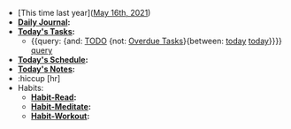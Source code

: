 - [This time last year]([May 16th, 2021](<May 16th, 2021.md>))
- **[Daily Journal](<Daily Journal.md>):**
- **[Today's Tasks](<Today's Tasks.md>):**
    - {{query: {and: [TODO](<TODO.md>) {not: [Overdue Tasks](<Overdue Tasks.md>)}{between: [today](<today.md>) [today](<today.md>)}}}} [query](<query.md>)
- **[Today's Schedule](<Today's Schedule.md>):**
- **[Today's Notes](<Today's Notes.md>):**
- :hiccup [hr]
- Habits:
    - **[Habit-Read](<Habit-Read.md>):**
    - **[Habit-Meditate](<Habit-Meditate.md>):**
    - **[Habit-Workout](<Habit-Workout.md>):**
